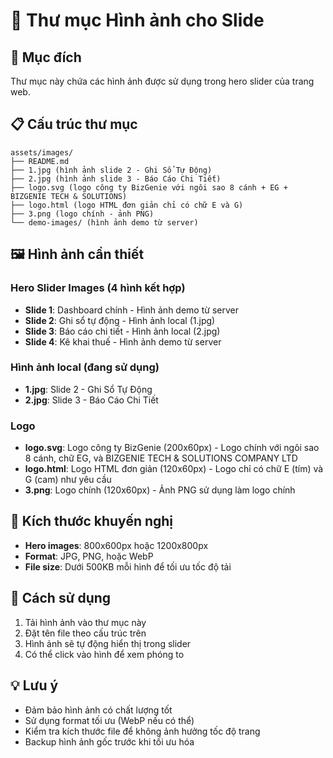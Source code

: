 # 📁 Thư mục Hình ảnh cho Slide

## 🎯 Mục đích
Thư mục này chứa các hình ảnh được sử dụng trong hero slider của trang web.

## 📋 Cấu trúc thư mục
```
assets/images/
├── README.md
├── 1.jpg (hình ảnh slide 2 - Ghi Sổ Tự Động)
├── 2.jpg (hình ảnh slide 3 - Báo Cáo Chi Tiết)
├── logo.svg (logo công ty BizGenie với ngôi sao 8 cánh + EG + BIZGENIE TECH & SOLUTIONS)
├── logo.html (logo HTML đơn giản chỉ có chữ E và G)
├── 3.png (logo chính - ảnh PNG)
└── demo-images/ (hình ảnh demo từ server)
```

## 🖼️ Hình ảnh cần thiết

### Hero Slider Images (4 hình kết hợp)
- **Slide 1**: Dashboard chính - Hình ảnh demo từ server
- **Slide 2**: Ghi sổ tự động - Hình ảnh local (1.jpg)
- **Slide 3**: Báo cáo chi tiết - Hình ảnh local (2.jpg)
- **Slide 4**: Kê khai thuế - Hình ảnh demo từ server

### Hình ảnh local (đang sử dụng)
- **1.jpg**: Slide 2 - Ghi Sổ Tự Động
- **2.jpg**: Slide 3 - Báo Cáo Chi Tiết

### Logo
- **logo.svg**: Logo công ty BizGenie (200x60px) - Logo chính với ngôi sao 8 cánh, chữ EG, và BIZGENIE TECH & SOLUTIONS COMPANY LTD
- **logo.html**: Logo HTML đơn giản (120x60px) - Logo chỉ có chữ E (tím) và G (cam) như yêu cầu
- **3.png**: Logo chính (120x60px) - Ảnh PNG sử dụng làm logo chính

## 📏 Kích thước khuyến nghị
- **Hero images**: 800x600px hoặc 1200x800px
- **Format**: JPG, PNG, hoặc WebP
- **File size**: Dưới 500KB mỗi hình để tối ưu tốc độ tải

## 🔧 Cách sử dụng
1. Tải hình ảnh vào thư mục này
2. Đặt tên file theo cấu trúc trên
3. Hình ảnh sẽ tự động hiển thị trong slider
4. Có thể click vào hình để xem phóng to

## 💡 Lưu ý
- Đảm bảo hình ảnh có chất lượng tốt
- Sử dụng format tối ưu (WebP nếu có thể)
- Kiểm tra kích thước file để không ảnh hưởng tốc độ trang
- Backup hình ảnh gốc trước khi tối ưu hóa
